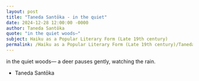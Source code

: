 ```yaml
---
layout: post
title: "Taneda Santōka - in the quiet"
date: 2024-12-28 12:00:00 -0000
author: Taneda Santōka
quote: "in the quiet woods—"
subject: Haiku as a Popular Literary Form (Late 19th century)
permalink: /Haiku as a Popular Literary Form (Late 19th century)/Taneda Santōka/Taneda Santōka - in the quiet
---
```


in the quiet woods—
    a deer pauses gently,
        watching the rain.

- Taneda Santōka
